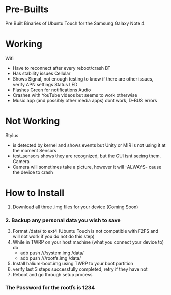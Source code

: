 # Pre-Builts
Pre Built Binaries of Ubuntu Touch for the Samsung Galaxy Note 4

# Working
Wifi 
  - Have to reconnect after every reboot/crash
BT 
  - Has stability issues
Cellular 
  - Shows Signal, not enough testing to know if there are other issues, verify APN settings
Status LED 
  - Flashes Green for notifications
Audio
  - Crashes with YouTube videos but seems to work otherwise
  - Music app (and possibly other media apps) dont work, D-BUS errors

# Not Working
Stylus
  - is detected by kernel and shows events but Unity or MIR is not using it at the moment
Sensors
  - test_sensors shows they are recognized, but the GUI isnt seeing them.
Camera
  - Camera will sometimes take a picture, however it will -ALWAYS- cause the device to crash

# How to Install
1. Download all three .img files for your device (Coming Soon)
### 2. Backup any personal data you wish to save
3. Format /data/ to ext4 (Ubuntu Touch is not compatible with F2FS and will not work if you do not do this step)
4. While in TWRP on your host machine (what you connect your device to) do
   - adb push <path>/<to>/<files>/system.img /data/
   - adb push <path>/<to>/<files>/rootfs.img /data/
5. Install halium-boot.img using TWRP to your boot partition
6. verify last 3 steps successfully completed, retry if they have not
7. Reboot and go through setup process
### The Password for the rootfs is 1234
